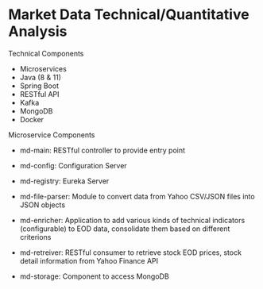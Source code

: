 # Market Data Technical/Quantitative Analysis

Technical Components
- Microservices
- Java (8 & 11)
- Spring Boot
- RESTful API
- Kafka
- MongoDB
- Docker

Microservice Components
- md-main: RESTful controller to provide entry point 

- md-config: Configuration Server 

- md-registry: Eureka Server

- md-file-parser: Module to convert data from Yahoo CSV/JSON files into JSON objects

- md-enricher: Application to add various kinds of technical indicators (configurable) to EOD data, consolidate them based on different criterions 

- md-retreiver: RESTful consumer to retrieve stock EOD prices, stock detail information from Yahoo Finance API 

- md-storage: Component to access MongoDB
